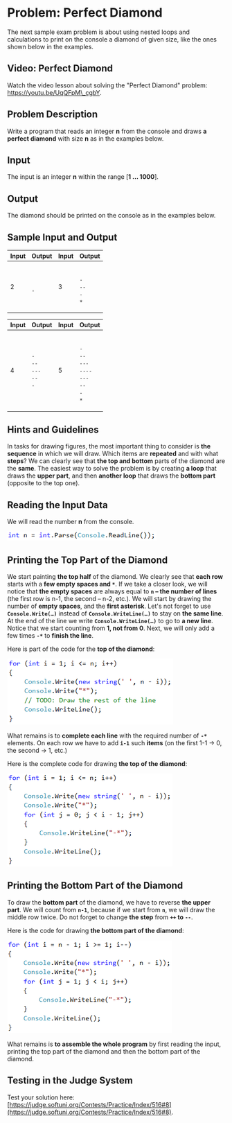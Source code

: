 # Problem: Perfect Diamond

The next sample exam problem is about using nested loops and calculations to print on the console a diamond of given size, like the ones shown below in the examples.

## Video: Perfect Diamond

Watch the video lesson about solving the "Perfect Diamond" problem: https://youtu.be/UqQFpM\_cgbY.

## Problem Description

Write a program that reads an integer **n** from the console and draws **a perfect diamond** with size **n** as in the examples below.

## Input

The input is an integer **n** within the range \[**1 … 1000**].

## Output

The diamond should be printed on the console as in the examples below.

## Sample Input and Output

| Input | Output                                                          | Input | Output                                                                                                                |
| ----- | --------------------------------------------------------------- | ----- | --------------------------------------------------------------------------------------------------------------------- |
| 2     | <p> <code>*</code> <br><code>*-*</code><br> <code>*</code> </p> | 3     | <p>  <code>*</code>  <br> <code>*-*</code> <br><code>*-*-*</code><br> <code>*-*</code> <br>  <code>*</code>  <br></p> |

| Input | Output                                                                                                                                                                          | Input | Output                                                                                                                                                                                                                                            |
| ----- | ------------------------------------------------------------------------------------------------------------------------------------------------------------------------------- | ----- | ------------------------------------------------------------------------------------------------------------------------------------------------------------------------------------------------------------------------------------------------- |
| 4     | <p>   <code>*</code>   <br>  <code>*-*</code>  <br> <code>*-*-*</code> <br><code>*-*-*-*</code><br> <code>*-*-*</code> <br>  <code>*-*</code>  <br>   <code>*</code>   <br></p> | 5     | <p>    <code>*</code>    <br>   <code>*-*</code>   <br>  <code>*-*-*</code>  <br> <code>*-*-*-*</code> <br><code>*-*-*-*-*</code><br> <code>*-*-*-*</code> <br>  <code>*-*-*</code>  <br>   <code>*-*</code>   <br>    <code>*</code>    <br></p> |

## Hints and Guidelines

In tasks for drawing figures, the most important thing to consider is **the sequence** in which we will draw. Which items are **repeated** and with what **steps**? We can clearly see that **the top and bottom** parts of the diamond are the **same**. The easiest way to solve the problem is by creating **a loop** that draws the **upper part**, and then **another loop** that draws the **bottom part** (opposite to the top one).

## Reading the Input Data

We will read the number **n** from the console.

![](../../../../assets/chapter-8-1-images/09.Perfect-diamond-01.png)

## Printing the Top Part of the Diamond

We start painting **the top half** of the diamond. We clearly see that **each row** starts with a **few empty spaces and `*`**. If we take a closer look, we will notice that **the empty spaces** are always equal to **`n` – the number of lines** (the first row is n-1, the second – n-2, etc.). We will start by drawing the number of **empty spaces**, and the **first asterisk**. Let's not forget to use **`Console.Write(…)`** instead of **`Console.WriteLine(…)`** to stay on **the same line**. At the end of the line we write **`Console.WriteLine(…)`** to go to **a new line**. Notice that we start counting from **1, not from 0**. Next, we will only add a few times **`-*`** to **finish the line**.

Here is part of the code for the **top of the diamond**:

![](../../../../assets/chapter-8-1-images/09.Perfect-diamond-02.png)

What remains is to **complete each line** with the required number of **`-*`** elements. On each row we have to add **`i-1`** such **items** (on the first 1-1 -> 0, the second -> 1, etc.)

Here is the complete code for drawing **the top of the diamond**:

![](../../../../assets/chapter-8-1-images/09.Perfect-diamond-03.png)

## Printing the Bottom Part of the Diamond

To draw the **bottom part** of the diamond, we have to reverse **the upper part**. We will count from **`n-1`**, because if we start from **`n`**, we will draw the middle row twice. Do not forget to change **the step** from **`++` to `--`**.

Here is the code for drawing **the bottom part of the diamond**:

![](../../../../assets/chapter-8-1-images/09.Perfect-diamond-04.png)

What remains is **to assemble the whole program** by first reading the input, printing the top part of the diamond and then the bottom part of the diamond.

## Testing in the Judge System

Test your solution here: [https://judge.softuni.org/Contests/Practice/Index/516#8](https://judge.softuni.org/Contests/Practice/Index/516#8).
